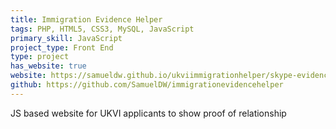 ```yaml
---
title: Immigration Evidence Helper
tags: PHP, HTML5, CSS3, MySQL, JavaScript
primary_skill: JavaScript
project_type: Front End
type: project
has_website: true
website: https://samueldw.github.io/ukviimmigrationhelper/skype-evidence
github: https://github.com/SamuelDW/immigrationevidencehelper
---
```

JS based website for UKVI applicants to show proof of relationship
